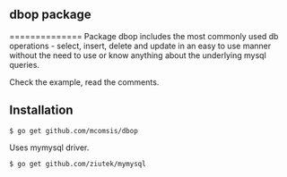 ## dbop package
==============
Package dbop includes the most commonly used db operations - select, insert, delete and update
in an easy to use manner without the need to use or know anything about the underlying 
mysql queries. 

Check the example, read the comments.

## Installation

	$ go get github.com/mcomsis/dbop

Uses mymysql driver. 

	$ go get github.com/ziutek/mymysql
